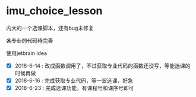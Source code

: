 # imu_choice_lesson
内大的一个选课脚本，还有bug未修复

~~各专业的代码待完善~~

使用jetbrain idea

- [X] 2018-6-14 : 改成函数调用了，不过获取专业代码的函数还没写，等能选课的时候再做
- [X] 2018-6-16 : 完成获取专业代码，等一波选课，好急
- [X] 2018-6-23 : 完成选课功能，有课程号和课序号即可